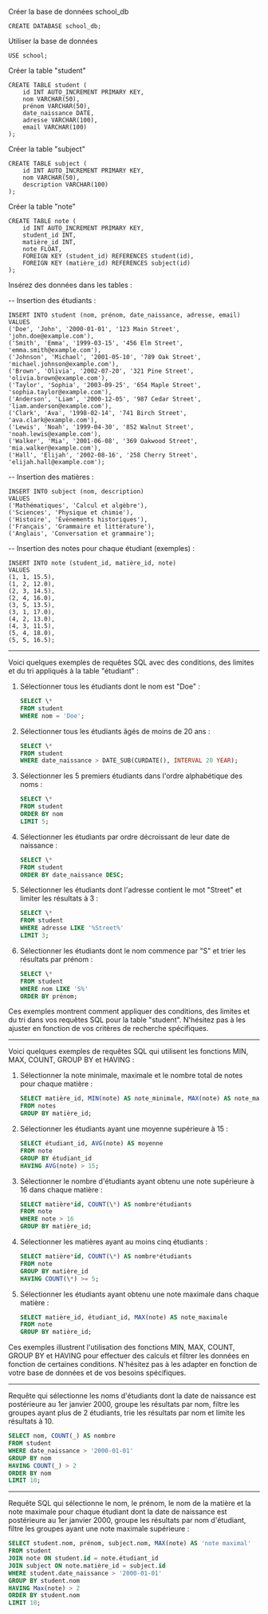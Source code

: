 Créer la base de données school_db

    CREATE DATABASE school_db;

Utiliser la base de données

    USE school;

Créer la table "student"

    CREATE TABLE student (
        id INT AUTO_INCREMENT PRIMARY KEY,
        nom VARCHAR(50),
        prénom VARCHAR(50),
        date_naissance DATE,
        adresse VARCHAR(100),
        email VARCHAR(100)
    );

Créer la table "subject"

    CREATE TABLE subject (
        id INT AUTO_INCREMENT PRIMARY KEY,
        nom VARCHAR(50),
        description VARCHAR(100)
    );

Créer la table "note"

    CREATE TABLE note (
        id INT AUTO_INCREMENT PRIMARY KEY,
        student_id INT,
        matière_id INT,
        note FLOAT,
        FOREIGN KEY (student_id) REFERENCES student(id),
        FOREIGN KEY (matière_id) REFERENCES subject(id)
    );

Insérez des données dans les tables :

-- Insertion des étudiants :

    INSERT INTO student (nom, prénom, date_naissance, adresse, email)
    VALUES
    ('Doe', 'John', '2000-01-01', '123 Main Street', 'john.doe@example.com'),
    ('Smith', 'Emma', '1999-03-15', '456 Elm Street', 'emma.smith@example.com'),
    ('Johnson', 'Michael', '2001-05-10', '789 Oak Street', 'michael.johnson@example.com'),
    ('Brown', 'Olivia', '2002-07-20', '321 Pine Street', 'olivia.brown@example.com'),
    ('Taylor', 'Sophia', '2003-09-25', '654 Maple Street', 'sophia.taylor@example.com'),
    ('Anderson', 'Liam', '2000-12-05', '987 Cedar Street', 'liam.anderson@example.com'),
    ('Clark', 'Ava', '1998-02-14', '741 Birch Street', 'ava.clark@example.com'),
    ('Lewis', 'Noah', '1999-04-30', '852 Walnut Street', 'noah.lewis@example.com'),
    ('Walker', 'Mia', '2001-06-08', '369 Oakwood Street', 'mia.walker@example.com'),
    ('Hall', 'Elijah', '2002-08-16', '258 Cherry Street', 'elijah.hall@example.com');

-- Insertion des matières :

    INSERT INTO subject (nom, description)
    VALUES
    ('Mathématiques', 'Calcul et algèbre'),
    ('Sciences', 'Physique et chimie'),
    ('Histoire', 'Événements historiques'),
    ('Français', 'Grammaire et littérature'),
    ('Anglais', 'Conversation et grammaire');

-- Insertion des notes pour chaque étudiant (exemples) :

    INSERT INTO note (student_id, matière_id, note)
    VALUES
    (1, 1, 15.5),
    (1, 2, 12.0),
    (2, 3, 14.5),
    (2, 4, 16.0),
    (3, 5, 13.5),
    (3, 1, 17.0),
    (4, 2, 13.0),
    (4, 3, 11.5),
    (5, 4, 18.0),
    (5, 5, 16.5);

---

Voici quelques exemples de requêtes SQL avec des conditions, des limites et du tri appliqués à la table "étudiant" :

1.  Sélectionner tous les étudiants dont le nom est "Doe" :

    ```sql
    SELECT \*
    FROM student
    WHERE nom = 'Doe';
    ```

2.  Sélectionner tous les étudiants âgés de moins de 20 ans :

    ```sql
    SELECT \*
    FROM student
    WHERE date_naissance > DATE_SUB(CURDATE(), INTERVAL 20 YEAR);
    ```

3.  Sélectionner les 5 premiers étudiants dans l'ordre alphabétique des noms :

    ```sql
    SELECT \*
    FROM student
    ORDER BY nom
    LIMIT 5;
    ```

4.  Sélectionner les étudiants par ordre décroissant de leur date de naissance :

    ```sql
    SELECT \*
    FROM student
    ORDER BY date_naissance DESC;
    ```

5.  Sélectionner les étudiants dont l'adresse contient le mot "Street" et limiter les résultats à 3 :

    ```sql
    SELECT \*
    FROM student
    WHERE adresse LIKE '%Street%'
    LIMIT 3;
    ```

6.  Sélectionner les étudiants dont le nom commence par "S" et trier les résultats par prénom :

    ```sql
    SELECT \*
    FROM student
    WHERE nom LIKE 'S%'
    ORDER BY prénom;
    ```

Ces exemples montrent comment appliquer des conditions, des limites et du tri dans vos requêtes SQL pour la table "student". N'hésitez pas à les ajuster en fonction de vos critères de recherche spécifiques.

---

Voici quelques exemples de requêtes SQL qui utilisent les fonctions MIN, MAX, COUNT, GROUP BY et HAVING :

1. Sélectionner la note minimale, maximale et le nombre total de notes pour chaque matière :

    ```sql
    SELECT matière_id, MIN(note) AS note_minimale, MAX(note) AS note_maximale, COUNT(\*) AS nombre_notes
    FROM notes
    GROUP BY matière_id;
    ```

2. Sélectionner les étudiants ayant une moyenne supérieure à 15 :

    ```sql
    SELECT étudiant_id, AVG(note) AS moyenne
    FROM note
    GROUP BY étudiant_id
    HAVING AVG(note) > 15;
    ```

3. Sélectionner le nombre d'étudiants ayant obtenu une note supérieure à 16 dans chaque matière :

    ```sql
    SELECT matière*id, COUNT(\*) AS nombre*étudiants
    FROM note
    WHERE note > 16
    GROUP BY matière_id;
    ```

4. Sélectionner les matières ayant au moins cinq étudiants :

    ```sql
    SELECT matière*id, COUNT(\*) AS nombre*étudiants
    FROM note
    GROUP BY matière_id
    HAVING COUNT(\*) >= 5;
    ```

5. Sélectionner les étudiants ayant obtenu une note maximale dans chaque matière :

    ```sql
    SELECT matière_id, étudiant_id, MAX(note) AS note_maximale
    FROM note
    GROUP BY matière_id;
    ```

Ces exemples illustrent l'utilisation des fonctions MIN, MAX, COUNT, GROUP BY et HAVING pour effectuer des calculs et filtrer les données en fonction de certaines conditions.
N'hésitez pas à les adapter en fonction de votre base de données et de vos besoins spécifiques.

---

Requête qui sélectionne les noms d'étudiants dont la date de naissance est postérieure au 1er janvier 2000, groupe les résultats par nom, filtre les groupes ayant plus de 2 étudiants, trie les résultats par nom et limite les résultats à 10.

```sql
SELECT nom, COUNT(_) AS nombre
FROM student
WHERE date_naissance > '2000-01-01'
GROUP BY nom
HAVING COUNT(_) > 2
ORDER BY nom
LIMIT 10;
```

---

Requête SQL qui sélectionne le nom, le prénom, le nom de la matière et la note maximale pour chaque étudiant dont la date de naissance est postérieure au 1er janvier 2000, groupe les résultats par nom d'étudiant, filtre les groupes ayant une note maximale supérieure :

```sql
SELECT student.nom, prénom, subject.nom, MAX(note) AS 'note maximal'
FROM student
JOIN note ON student.id = note.étudiant_id
JOIN subject ON note.matière_id = subject.id
WHERE student.date_naissance > '2000-01-01'
GROUP BY student.nom
HAVING Max(note) > 2
ORDER BY student.nom
LIMIT 10;
```
